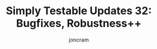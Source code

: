 ---
title: "Simply Testable Updates 32: Bugfixes, Robustness++"
author: joncram
newsletter_meta:
    issue_number: 32nd
    url: https://us5.campaign-archive2.com/?u=ac75e33d993d2b502e333ddd0&amp;id=3956968029
    closing_sentence: Expect the next newsletter in a week from now on March 27.
    highlights:
        - Many bugs fixed
        - Tools put in place on the worker applications to re-queue stalled and failed tests
---